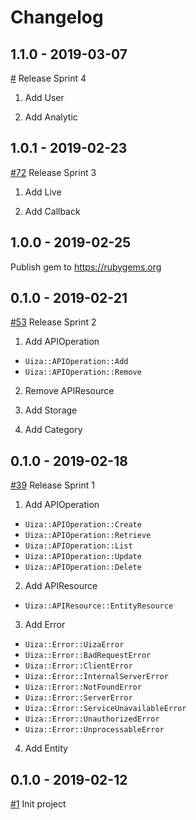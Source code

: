 # Changelog
## 1.1.0 - 2019-03-07
[#](https://github.com/uizaio/api-wrapper-ruby/pull/) Release Sprint 4
1. Add User

2. Add Analytic

## 1.0.1 - 2019-02-23
[#72](https://github.com/uizaio/api-wrapper-ruby/pull/72) Release Sprint 3
1. Add Live

2. Add Callback

## 1.0.0 - 2019-02-25
Publish gem to https://rubygems.org

## 0.1.0 - 2019-02-21
[#53](https://github.com/uizaio/api-wrapper-ruby/pull/53) Release Sprint 2
1. Add APIOperation
- `Uiza::APIOperation::Add`
- `Uiza::APIOperation::Remove`

2. Remove APIResource

3. Add Storage

4. Add Category

## 0.1.0 - 2019-02-18
[#39](https://github.com/uizaio/api-wrapper-ruby/pull/39) Release Sprint 1
1. Add APIOperation
- `Uiza::APIOperation::Create`
- `Uiza::APIOperation::Retrieve`
- `Uiza::APIOperation::List`
- `Uiza::APIOperation::Update`
- `Uiza::APIOperation::Delete`

2. Add APIResource
- `Uiza::APIResource::EntityResource`

3. Add Error
- `Uiza::Error::UizaError`
- `Uiza::Error::BadRequestError`
- `Uiza::Error::ClientError`
- `Uiza::Error::InternalServerError`
- `Uiza::Error::NotFoundError`
- `Uiza::Error::ServerError`
- `Uiza::Error::ServiceUnavailableError`
- `Uiza::Error::UnauthorizedError`
- `Uiza::Error::UnprocessableError`

4. Add Entity

## 0.1.0 - 2019-02-12
[#1](https://github.com/uizaio/api-wrapper-ruby/pull/1) Init project
